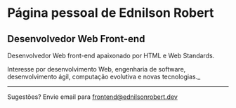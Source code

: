 # Página pessoal de Ednilson Robert

## Desenvolvedor Web Front-end

Desenvolvedor Web front-end apaixonado por HTML e Web Standards.

Interesse por desenvolvimento Web, engenharia de software, desenvolvimento ágil, computação evolutiva e novas tecnologias._

---

Sugestões? Envie email para <frontend@ednilsonrobert.dev>
